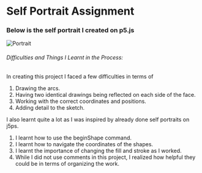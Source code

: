 # Self Portrait Assignment


### Below is the self portrait I created on p5.js


![Portrait](https://user-images.githubusercontent.com/98512511/151918776-ed01aacf-a165-4c3d-8c01-ecc6a0a16cbd.png)


###### Difficulties and Things I Learnt in the Process:
In creating this project I faced a few difficulties in terms of 
1. Drawing the arcs.
2. Having two identical drawings being reflected on each side of the face. 
3. Working with the correct coordinates and positions. 
4. Adding detail to the sketch.


I also learnt quite a lot as I was inspired by already done self portraits on j5ps. 
1. I learnt how to use the beginShape command.
2. I learnt how to navigate the coordinates of the shapes.
3. I learnt the importance of changing the fill and stroke as I worked. 
4. While I did not use comments in this project, I realized how helpful they could be in terms of organizing the work. 
